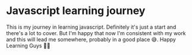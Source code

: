 # Javascript learning journey
This is my journey in learning javascript.
Definitely it's just a start and there's a lot to cover. But I'm happy that now I'm consistent with my work and this will lead me somewhere, probably in a good place 😅.
Happy Learning Guys ✌🏽
